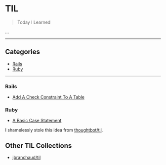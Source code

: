 # TIL

> Today I Learned

...

---

## Categories

* [Rails](#rails)
* [Ruby](#ruby)

---

### Rails

* [Add A Check Constraint To A Table](rails/add-a-check-constraint-to-a-table.md)

### Ruby

* [A Basic Case Statement](ruby/a-basic-case-statement.md)

I shamelessly stole this idea from
[thoughtbot/til](https://github.com/jbranchaud/til).

## Other TIL Collections

* [jbranchaud/til](https://github.com/jbranchaud/til)
